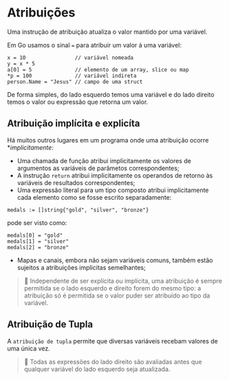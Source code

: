 # Atribuições

Uma instrução de atribuição atualiza o valor mantido por uma variável.

Em Go usamos o sinal `=` para atribuir um valor á uma variável:

```golang
x = 10                // variável nomeada
y = x * 5
a[0] = 5              // elemento de um array, slice ou map
*p = 100              // variável indireta
person.Name = "Jesus" // campo de uma struct
```

De forma simples, do lado esquerdo temos uma variável e do lado direito temos o valor ou expressão que retorna um valor.

## Atribuição implícita e explicíta

Há muitos outros lugares em um programa onde uma atribuição ocorre **implicitamente*:

- Uma chamada de função atribui implicitamente os valores de argumentos as variáveis de parâmetos correspondentes;
- A instrução `return` atribui implicitamente os operandos de retorno às variáveis de resultados correspondentes;
- Uma expressão literal para um tipo composto atribui implicitamente cada elemento como se fosse escrito separadamente:

```golang
medals := []string{"gold", "silver", "bronze"}
```

pode ser visto como:

```golang
medals[0] = "gold"
medals[1] = "silver"
medals[2] = "bronze"
```
- Mapas e canais, embora não sejam variáveis comuns, também estão sujeitos a atribuições implicitas semelhantes;

> :mega: Independente de ser explícita ou implícita, uma atribuição é sempre permitida se o lado esquerdo e direito forem do mesmo tipo: a atribuição só é permitida se o valor puder ser atribuído ao tipo da variável.

## Atribuição de Tupla

A `atribuição de tupla` permite que diversas variáveis recebam valores de uma única vez.

> :mega: Todas as expressões do lado direito são avaliadas antes que qualquer variável do lado esquerdo seja atualizada.